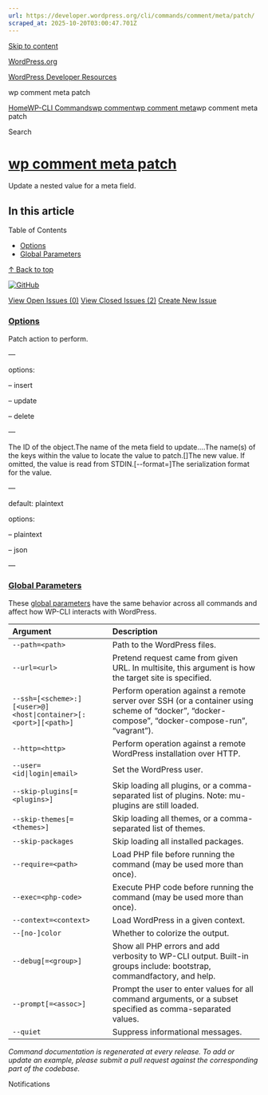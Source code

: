 ```yaml
---
url: https://developer.wordpress.org/cli/commands/comment/meta/patch/
scraped_at: 2025-10-20T03:00:47.701Z
---
```


[Skip to content](https://developer.wordpress.org/cli/commands/comment/meta/patch/#wp--skip-link--target)

[WordPress.org](https://wordpress.org/)

[WordPress Developer Resources](https://developer.wordpress.org/)

wp comment meta patch


[Home](https://developer.wordpress.org/)[WP-CLI Commands](https://developer.wordpress.org/cli/commands/)[wp comment](https://developer.wordpress.org/cli/commands/comment/)[wp comment meta](https://developer.wordpress.org/cli/commands/comment/meta/)wp comment meta patch

Search

# [wp comment meta patch](https://developer.wordpress.org/cli/commands/comment/meta/patch/)

Update a nested value for a meta field.

## In this article

Table of Contents

- [Options](https://developer.wordpress.org/cli/commands/comment/meta/patch/#options)
- [Global Parameters](https://developer.wordpress.org/cli/commands/comment/meta/patch/#global-parameters)

[↑ Back to top](https://developer.wordpress.org/cli/commands/comment/meta/patch/#wp--skip-link--target)

[![GitHub](https://make.wordpress.org/cli/wp-content/plugins/wporg-cli/assets/images/github-mark.svg)](https://github.com/wp-cli/entity-command)

[View Open Issues (0)](https://github.com/login?return_to=%2Fissues%3Fq%3Dlabel%3Acommand%3Acomment-meta-patch+sort%3Aupdated-desc+org%3Awp-cli+is%3Aopen) [View Closed Issues (2)](https://github.com/login?return_to=%2Fissues%3Fq%3Dlabel%3Acommand%3Acomment-meta-patch+sort%3Aupdated-desc+org%3Awp-cli+is%3Aclosed) [Create New Issue](https://github.com/wp-cli/entity-command/issues/new)

### [Options](https://developer.wordpress.org/cli/commands/comment/meta/patch/\#options)

<action>Patch action to perform.

—

options:

– insert

– update

– delete

—

<id>The ID of the object.<key>The name of the meta field to update.<key-path>…The name(s) of the keys within the value to locate the value to patch.\[<value>\]The new value. If omitted, the value is read from STDIN.\[--format=<format>\]The serialization format for the value.

—

default: plaintext

options:

– plaintext

– json

—

### [Global Parameters](https://developer.wordpress.org/cli/commands/comment/meta/patch/\#global-parameters)

These [global parameters](https://make.wordpress.org/cli/handbook/config/) have the same behavior across all commands and affect how WP-CLI interacts with WordPress.

| **Argument** | **Description** |
| :-- | :-- |
| `--path=<path>` | Path to the WordPress files. |
| `--url=<url>` | Pretend request came from given URL. In multisite, this argument is how the target site is specified. |
| `--ssh=[<scheme>:][<user>@]<host\|container>[:<port>][<path>]` | Perform operation against a remote server over SSH (or a container using scheme of “docker”, “docker-compose”, “docker-compose-run”, “vagrant”). |
| `--http=<http>` | Perform operation against a remote WordPress installation over HTTP. |
| `--user=<id\|login\|email>` | Set the WordPress user. |
| `--skip-plugins[=<plugins>]` | Skip loading all plugins, or a comma-separated list of plugins. Note: mu-plugins are still loaded. |
| `--skip-themes[=<themes>]` | Skip loading all themes, or a comma-separated list of themes. |
| `--skip-packages` | Skip loading all installed packages. |
| `--require=<path>` | Load PHP file before running the command (may be used more than once). |
| `--exec=<php-code>` | Execute PHP code before running the command (may be used more than once). |
| `--context=<context>` | Load WordPress in a given context. |
| `--[no-]color` | Whether to colorize the output. |
| `--debug[=<group>]` | Show all PHP errors and add verbosity to WP-CLI output. Built-in groups include: bootstrap, commandfactory, and help. |
| `--prompt[=<assoc>]` | Prompt the user to enter values for all command arguments, or a subset specified as comma-separated values. |
| `--quiet` | Suppress informational messages. |

_Command documentation is regenerated at every release. To add or update an example, please submit a pull request against the corresponding part of the codebase._

Notifications